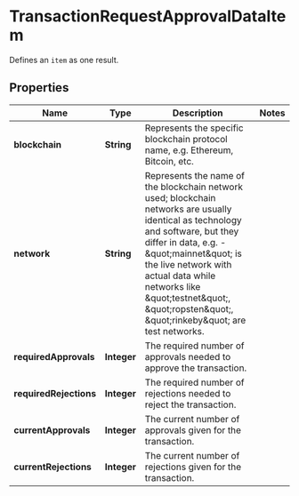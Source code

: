 

# TransactionRequestApprovalDataItem

Defines an `item` as one result.

## Properties

Name | Type | Description | Notes
------------ | ------------- | ------------- | -------------
**blockchain** | **String** | Represents the specific blockchain protocol name, e.g. Ethereum, Bitcoin, etc. | 
**network** | **String** | Represents the name of the blockchain network used; blockchain networks are usually identical as technology and software, but they differ in data, e.g. - \&quot;mainnet\&quot; is the live network with actual data while networks like \&quot;testnet\&quot;, \&quot;ropsten\&quot;, \&quot;rinkeby\&quot; are test networks. | 
**requiredApprovals** | **Integer** | The required number of approvals needed to approve the transaction. | 
**requiredRejections** | **Integer** | The required number of rejections needed to reject the transaction. | 
**currentApprovals** | **Integer** | The current number of approvals given for the transaction. | 
**currentRejections** | **Integer** | The current number of rejections given for the transaction. | 




